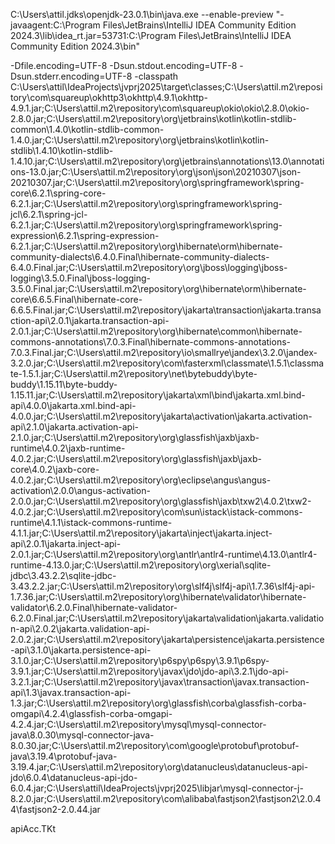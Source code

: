 

C:\Users\attil\.jdks\openjdk-23.0.1\bin\java.exe
--enable-preview "-javaagent:C:\Program Files\JetBrains\IntelliJ IDEA Community Edition 2024.3\lib\idea_rt.jar=53731:C:\Program Files\JetBrains\IntelliJ IDEA Community Edition 2024.3\bin" 

-Dfile.encoding=UTF-8
-Dsun.stdout.encoding=UTF-8 
-Dsun.stderr.encoding=UTF-8 
-classpath C:\Users\attil\IdeaProjects\jvprj2025\target\classes;C:\Users\attil\.m2\repository\com\squareup\okhttp3\okhttp\4.9.1\okhttp-4.9.1.jar;C:\Users\attil\.m2\repository\com\squareup\okio\okio\2.8.0\okio-2.8.0.jar;C:\Users\attil\.m2\repository\org\jetbrains\kotlin\kotlin-stdlib-common\1.4.0\kotlin-stdlib-common-1.4.0.jar;C:\Users\attil\.m2\repository\org\jetbrains\kotlin\kotlin-stdlib\1.4.10\kotlin-stdlib-1.4.10.jar;C:\Users\attil\.m2\repository\org\jetbrains\annotations\13.0\annotations-13.0.jar;C:\Users\attil\.m2\repository\org\json\json\20210307\json-20210307.jar;C:\Users\attil\.m2\repository\org\springframework\spring-core\6.2.1\spring-core-6.2.1.jar;C:\Users\attil\.m2\repository\org\springframework\spring-jcl\6.2.1\spring-jcl-6.2.1.jar;C:\Users\attil\.m2\repository\org\springframework\spring-expression\6.2.1\spring-expression-6.2.1.jar;C:\Users\attil\.m2\repository\org\hibernate\orm\hibernate-community-dialects\6.4.0.Final\hibernate-community-dialects-6.4.0.Final.jar;C:\Users\attil\.m2\repository\org\jboss\logging\jboss-logging\3.5.0.Final\jboss-logging-3.5.0.Final.jar;C:\Users\attil\.m2\repository\org\hibernate\orm\hibernate-core\6.6.5.Final\hibernate-core-6.6.5.Final.jar;C:\Users\attil\.m2\repository\jakarta\transaction\jakarta.transaction-api\2.0.1\jakarta.transaction-api-2.0.1.jar;C:\Users\attil\.m2\repository\org\hibernate\common\hibernate-commons-annotations\7.0.3.Final\hibernate-commons-annotations-7.0.3.Final.jar;C:\Users\attil\.m2\repository\io\smallrye\jandex\3.2.0\jandex-3.2.0.jar;C:\Users\attil\.m2\repository\com\fasterxml\classmate\1.5.1\classmate-1.5.1.jar;C:\Users\attil\.m2\repository\net\bytebuddy\byte-buddy\1.15.11\byte-buddy-1.15.11.jar;C:\Users\attil\.m2\repository\jakarta\xml\bind\jakarta.xml.bind-api\4.0.0\jakarta.xml.bind-api-4.0.0.jar;C:\Users\attil\.m2\repository\jakarta\activation\jakarta.activation-api\2.1.0\jakarta.activation-api-2.1.0.jar;C:\Users\attil\.m2\repository\org\glassfish\jaxb\jaxb-runtime\4.0.2\jaxb-runtime-4.0.2.jar;C:\Users\attil\.m2\repository\org\glassfish\jaxb\jaxb-core\4.0.2\jaxb-core-4.0.2.jar;C:\Users\attil\.m2\repository\org\eclipse\angus\angus-activation\2.0.0\angus-activation-2.0.0.jar;C:\Users\attil\.m2\repository\org\glassfish\jaxb\txw2\4.0.2\txw2-4.0.2.jar;C:\Users\attil\.m2\repository\com\sun\istack\istack-commons-runtime\4.1.1\istack-commons-runtime-4.1.1.jar;C:\Users\attil\.m2\repository\jakarta\inject\jakarta.inject-api\2.0.1\jakarta.inject-api-2.0.1.jar;C:\Users\attil\.m2\repository\org\antlr\antlr4-runtime\4.13.0\antlr4-runtime-4.13.0.jar;C:\Users\attil\.m2\repository\org\xerial\sqlite-jdbc\3.43.2.2\sqlite-jdbc-3.43.2.2.jar;C:\Users\attil\.m2\repository\org\slf4j\slf4j-api\1.7.36\slf4j-api-1.7.36.jar;C:\Users\attil\.m2\repository\org\hibernate\validator\hibernate-validator\6.2.0.Final\hibernate-validator-6.2.0.Final.jar;C:\Users\attil\.m2\repository\jakarta\validation\jakarta.validation-api\2.0.2\jakarta.validation-api-2.0.2.jar;C:\Users\attil\.m2\repository\jakarta\persistence\jakarta.persistence-api\3.1.0\jakarta.persistence-api-3.1.0.jar;C:\Users\attil\.m2\repository\p6spy\p6spy\3.9.1\p6spy-3.9.1.jar;C:\Users\attil\.m2\repository\javax\jdo\jdo-api\3.2.1\jdo-api-3.2.1.jar;C:\Users\attil\.m2\repository\javax\transaction\javax.transaction-api\1.3\javax.transaction-api-1.3.jar;C:\Users\attil\.m2\repository\org\glassfish\corba\glassfish-corba-omgapi\4.2.4\glassfish-corba-omgapi-4.2.4.jar;C:\Users\attil\.m2\repository\mysql\mysql-connector-java\8.0.30\mysql-connector-java-8.0.30.jar;C:\Users\attil\.m2\repository\com\google\protobuf\protobuf-java\3.19.4\protobuf-java-3.19.4.jar;C:\Users\attil\.m2\repository\org\datanucleus\datanucleus-api-jdo\6.0.4\datanucleus-api-jdo-6.0.4.jar;C:\Users\attil\IdeaProjects\jvprj2025\libjar\mysql-connector-j-8.2.0.jar;C:\Users\attil\.m2\repository\com\alibaba\fastjson2\fastjson2\2.0.44\fastjson2-2.0.44.jar


apiAcc.TKt
 
